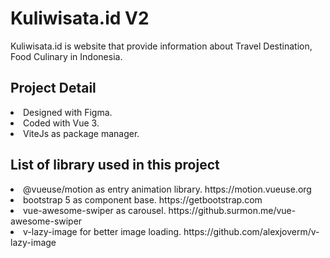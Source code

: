 # Kuliwisata.id V2

Kuliwisata.id is website that provide information about Travel Destination, Food Culinary in Indonesia.

## Project Detail
<li> Designed with Figma. </li>
<li> Coded with Vue 3. </li>
<li> ViteJs as package manager. </li>

## List of library used in this project
<li> @vueuse/motion as entry animation library. https://motion.vueuse.org</li>
<li> bootstrap 5 as component base. https://getbootstrap.com</li>
<li> vue-awesome-swiper as carousel. https://github.surmon.me/vue-awesome-swiper</li>
<li> v-lazy-image for better image loading. https://github.com/alexjoverm/v-lazy-image</li>
